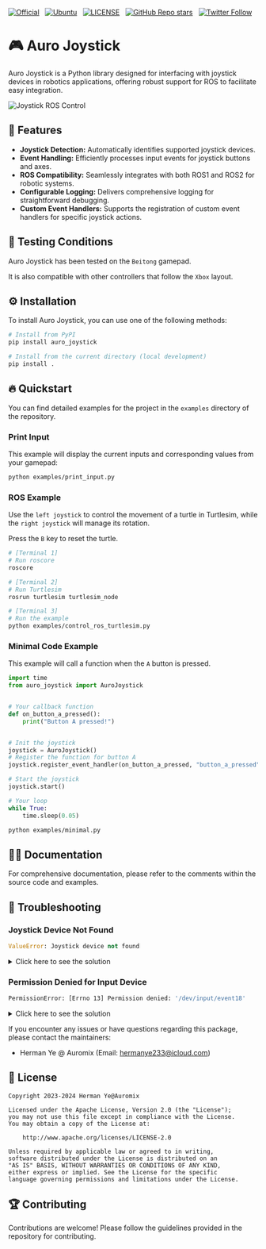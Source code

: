 [![Official](https://img.shields.io/badge/Official%20-Auromix-blue?style=flat&logo=world&logoColor=white)](https://github.com/Auromix) &nbsp;
[![Ubuntu](https://img.shields.io/badge/Ubuntu-20.04-green)](https://ubuntu.com/) &nbsp;
[![LICENSE](https://img.shields.io/badge/license-Apache--2.0-informational)](https://github.com/Auromix/auro_joystick/blob/main/LICENSE) &nbsp;
[![GitHub Repo stars](https://img.shields.io/github/stars/Auromix/auro_joystick?style=social)](https://github.com/Auromix/auro_joystick/stargazers) &nbsp;
[![Twitter Follow](https://img.shields.io/twitter/follow/Hermanye233?style=social)](https://twitter.com/Hermanye233) &nbsp;

# 🎮 Auro Joystick

Auro Joystick is a Python library designed for interfacing with joystick devices in robotics applications, offering robust support for ROS to facilitate easy integration.

![Joystick ROS Control](docs/images/ros_control.gif)

## 🚀 Features

- **Joystick Detection:** Automatically identifies supported joystick devices.
- **Event Handling:** Efficiently processes input events for joystick buttons and axes.
- **ROS Compatibility:** Seamlessly integrates with both ROS1 and ROS2 for robotic systems.
- **Configurable Logging:** Delivers comprehensive logging for straightforward debugging.
- **Custom Event Handlers:** Supports the registration of custom event handlers for specific joystick actions.

## 🧪 Testing Conditions

Auro Joystick has been tested on the `Beitong` gamepad.

It is also compatible with other controllers that follow the `Xbox` layout.

## ⚙️ Installation

To install Auro Joystick, you can use one of the following methods:

```bash
# Install from PyPI
pip install auro_joystick
```

```bash
# Install from the current directory (local development)
pip install .
```

## 🔥 Quickstart

You can find detailed examples for the project in the `examples` directory of the repository.

### Print Input

This example will display the current inputs and corresponding values from your gamepad:

```bash
python examples/print_input.py
```

### ROS Example

Use the `left joystick` to control the movement of a turtle in Turtlesim, while the `right joystick` will manage its rotation.

Press the `B` key to reset the turtle.

```bash
# [Terminal 1]
# Run roscore
roscore
```

```bash
# [Terminal 2]
# Run Turtlesim
rosrun turtlesim turtlesim_node
```

```bash
# [Terminal 3]
# Run the example
python examples/control_ros_turtlesim.py
```

### Minimal Code Example

This example will call a function when the `A` button is pressed.

```python
import time
from auro_joystick import AuroJoystick


# Your callback function
def on_button_a_pressed():
    print("Button A pressed!")


# Init the joystick
joystick = AuroJoystick()
# Register the function for button A
joystick.register_event_handler(on_button_a_pressed, "button_a_pressed")

# Start the joystick
joystick.start()

# Your loop
while True:
    time.sleep(0.05)
```

```bash
python examples/minimal.py
```

## 🧑‍💻 Documentation

For comprehensive documentation, please refer to the comments within the source code and examples.

## 🙋 Troubleshooting

### Joystick Device Not Found

```python
ValueError: Joystick device not found
```

<details> <summary> Click here to see the solution </summary>
It means that the system couldn't find your joystick.

- Step 1: How AuroJoystick Finds Devices

    AuroJoystick automatically searches for devices matching certain keywords, like `["pad", "X-Box", "360"]`.

- Step 2: Manual Device Path Setup

    If the joystick isn’t found automatically, you can manually specify the device path.

    ```bash
    # Install input-utils
    sudo apt-get install input-utils
    # List input devices
    sudo lsinput
    ```

- Step 3: Find the Joystick Device

   Look for a device that looks like this:

   ```bash
   /dev/input/event17
      bustype : BUS_USB
      vendor  : 0x45e
      product : 0x28e
      version : 256
      name    : "Microsoft X-Box 360 pad"
      phys    : "usb-0000:00:14.0-6.4/input0"
   ```

- Step 4: Use the Device Path

    In your code, specify the path:

    ```python
    joystick = AuroJoystick(device_path="/dev/input/event17")
    ```

</details>

### Permission Denied for Input Device

```bash
PermissionError: [Errno 13] Permission denied: '/dev/input/event18'
```

<details> <summary> Click here to see the solution </summary>
This error means the program does not have the necessary permissions to access the device.

- Step 1: Grant Temporary Permissions

    To give your program temporary access, you can change the permissions of the device using the `chmod` command:

    ```bash
    sudo chmod 777 /dev/input/event18
    ```

    This grants read, write, and execute permissions for all users. Note that this is temporary and will be reset after a reboot.

    This ensures your joystick device is accessible every time it's plugged in.

</details>

If you encounter any issues or have questions regarding this package, please contact the maintainers:

- Herman Ye @ Auromix (Email: <hermanye233@icloud.com>)

## 📜 License

```text
Copyright 2023-2024 Herman Ye@Auromix

Licensed under the Apache License, Version 2.0 (the "License");
you may not use this file except in compliance with the License.
You may obtain a copy of the License at:

    http://www.apache.org/licenses/LICENSE-2.0

Unless required by applicable law or agreed to in writing,
software distributed under the License is distributed on an
"AS IS" BASIS, WITHOUT WARRANTIES OR CONDITIONS OF ANY KIND,
either express or implied. See the License for the specific
language governing permissions and limitations under the License.
```

## 🏆 Contributing

Contributions are welcome! Please follow the guidelines provided in the repository for contributing.
